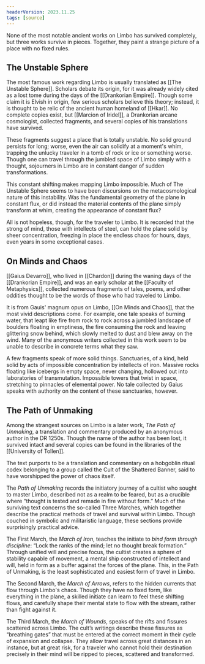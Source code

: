 ```yaml
---
headerVersion: 2023.11.25
tags: [source]
---
```


None of the most notable ancient works on Limbo has survived completely, but three works survive in pieces. Together, they paint a strange picture of a place with no fixed rules.

## The Unstable Sphere

The most famous work regarding Limbo is usually translated as [[The Unstable Sphere]]. Scholars debate its origin, for it was already widely cited as a lost tome during the days of the [[Drankorian Empire]]. Though some claim it is Elvish in origin, few serious scholars believe this theory; instead, it is thought to be relic of the ancient human homeland of [[Hkar]]. No complete copies exist, but [[Marcion of Iridel]], a Drankorian arcane cosmologist, collected fragments, and several copies of his translations have survived. 

These fragments suggest a place that is totally unstable. No solid ground persists for long; worse, even the air can solidify at a moment's whim, trapping the unlucky traveler in a tomb of rock or ice or something worse. Though one can travel through the jumbled space of Limbo simply with a thought, sojourners in Limbo are in constant danger of sudden transformations. 

This constant shifting makes mapping Limbo impossible. Much of The Unstable Sphere seems to have been discursions on the metacosmological nature of this instability. Was the fundamental geometry of the plane in constant flux, or did instead the material contents of the plane simply transform at whim, creating the appearance of constant flux? 

All is not hopeless, though, for the traveler to Limbo. It is recorded that the strong of mind, those with intellects of steel, can hold the plane solid by sheer concentration, freezing in place the endless chaos for hours, days, even years in some exceptional cases. 

## On Minds and Chaos

[[Gaius Devarro]], who lived in [[Chardon]] during the waning days of the [[Drankorian Empire]], and was an early scholar at the [[Faculty of Metaphysics]], collected numerous fragments of tales, poems, and other oddities thought to be the words of those who had traveled to Limbo. 

It is from Gauis' magnum opus on Limbo, [[On Minds and Chaos]], that the most vivid descriptions come. For example, one tale speaks of burning water, that leapt like fire from rock to rock across a jumbled landscape of boulders floating in emptiness, the fire consuming the rock and leaving glittering snow behind, which slowly melted to dust and blew away on the wind. Many of the anonymous writers collected in this work seem to be unable to describe in concrete terms what they saw.

A few fragments speak of more solid things. Sanctuaries, of a kind, held solid by acts of impossible concentration by intellects of iron. Massive rocks floating like icebergs in empty space, never changing, hollowed out into laboratories of transmutation. Impossible towers that twist in space, stretching to pinnacles of elemental power. No tale collected by Gaius speaks with authority on the content of these sanctuaries, however.

## The Path of Unmaking

Among the strangest sources on Limbo is a later work, _The Path of Unmaking_, a translation and commentary produced by an anonymous author in the DR 1250s. Though the name of the author has been lost, it survived intact and several copies can be found in the libraries of the [[University of Tollen]]. 

The text purports to be a translation and commentary on a hobgoblin ritual codex belonging to a group called the Cult of the Shattered Banner, said to have worshipped the power of chaos itself. 

The _Path of Unmaking_ records the initiatory journey of a cultist who sought to master Limbo, described not as a realm to be feared, but as a crucible where “thought is tested and remade in fire without form.”  Much of the surviving text concerns the so-called Three Marches, which together describe the practical methods of travel and survival within Limbo. Though couched in symbolic and militaristic language, these sections provide surprisingly practical advice.

The First March, the _March of Iron_, teaches the initiate to _bind form through discipline_: “Lock the ranks of the mind; let no thought break formation.” Through unified will and precise focus, the cultist creates a sphere of stability capable of movement, a mental ship constructed of intellect and will, held in form as a buffer against the forces of the plane. This, in the Path of Unmaking, is the least sophisticated and easiest form of travel in Limbo. 

The Second March, the _March of Arrows_, refers to the hidden currents that flow through Limbo's chaos. Though they have no fixed form, like everything in the plane, a skilled initiate can learn to feel these shifting flows, and carefully shape their mental state to flow with the stream, rather than fight against it. 

The Third March, the _March of Wounds_, speaks of the rifts and fissures scattered across Limbo. The cult’s writings describe these fissures as “breathing gates” that must be entered at the correct moment in their cycle of expansion and collapse. They allow travel across great distances in an instance, but at great risk, for a traveler who cannot hold their destination precisely in their mind will be ripped to pieces, scattered and transformed. 
